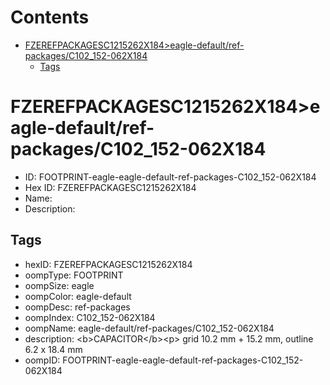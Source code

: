 



Contents
========

* [FZEREFPACKAGESC1215262X184>eagle-default/ref-packages/C102_152-062X184](#fzerefpackagesc1215262x184eagle-defaultref-packagesc102_152-062x184)
	* [Tags](#tags)

# FZEREFPACKAGESC1215262X184>eagle-default/ref-packages/C102_152-062X184

- ID: FOOTPRINT-eagle-eagle-default-ref-packages-C102_152-062X184
- Hex ID: FZEREFPACKAGESC1215262X184
- Name: 
- Description: 

## Tags

- hexID: FZEREFPACKAGESC1215262X184
- oompType: FOOTPRINT
- oompSize: eagle
- oompColor: eagle-default
- oompDesc: ref-packages
- oompIndex: C102_152-062X184
- oompName: eagle-default/ref-packages/C102_152-062X184
- description: &lt;b&gt;CAPACITOR&lt;/b&gt;&lt;p&gt;&#xD;
grid 10.2 mm + 15.2 mm, outline 6.2 x 18.4 mm
- oompID: FOOTPRINT-eagle-eagle-default-ref-packages-C102_152-062X184
